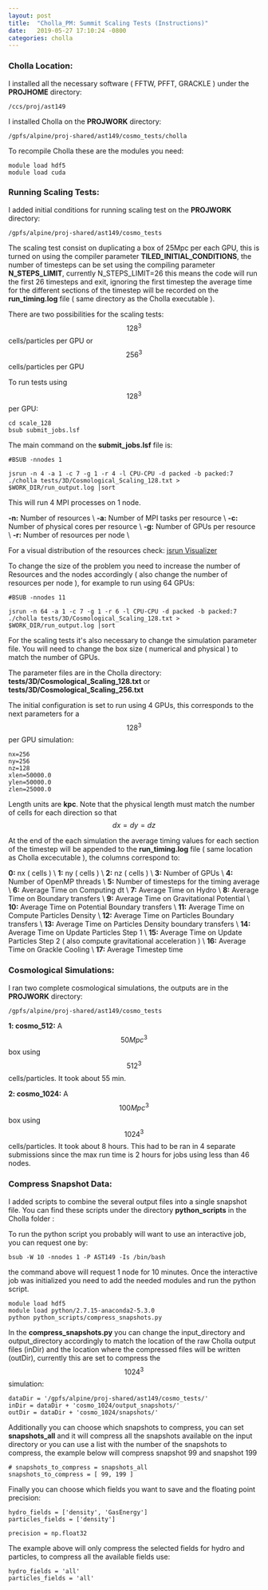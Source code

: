 ```yaml
---
layout: post
title:  "Cholla_PM: Summit Scaling Tests (Instructions)"
date:   2019-05-27 17:10:24 -0800
categories: cholla
---
```


### Cholla Location:

I installed all the necessary software ( FFTW, PFFT, GRACKLE ) under the **PROJHOME** directory:

```
/ccs/proj/ast149
``` 

I installed Cholla on the  **PROJWORK** directory:


```
/gpfs/alpine/proj-shared/ast149/cosmo_tests/cholla
```

To recompile Cholla these are the modules you need:

```
module load hdf5
module load cuda
```

### Running Scaling Tests:

I added initial conditions for running scaling test on the **PROJWORK** directory:

```
/gpfs/alpine/proj-shared/ast149/cosmo_tests
```

The scaling test consist on duplicating a box of 25Mpc per each GPU, this is turned on using the compiler parameter **TILED_INITIAL_CONDITIONS**, the number of timesteps can be set using the compiling parameter **N_STEPS_LIMIT**, currently N_STEPS_LIMIT=26 this means the code will run the first 26 timesteps and exit, ignoring the first timestep the average time for the different sections of the timestep will be recorded on the **run_timing.log** file ( same directory as the Cholla executable ).


There are two possibilities for the scaling tests: $$128^3$$ cells/particles per GPU or $$256^3$$ cells/particles per GPU  

To run tests using $$128^3$$ per GPU:

```
cd scale_128
bsub submit_jobs.lsf
```

The main command  on the **submit_jobs.lsf** file is:

```
#BSUB -nnodes 1

jsrun -n 4 -a 1 -c 7 -g 1 -r 4 -l CPU-CPU -d packed -b packed:7 ./cholla tests/3D/Cosmological_Scaling_128.txt > $WORK_DIR/run_output.log |sort
```

This will run 4 MPI processes on 1 node.

**-n:** Number of resources \\
**-a:** Number of MPI tasks per resource \\
**-c:** Number of physical cores per resource \\
**-g:** Number of GPUs per resource \\
**-r:** Number of resources per node \\

For a visual distribution of the resources check: [jsrun Visualizer](https://jsrunvisualizer.olcf.ornl.gov/?s4f0o128n6c7g1r11d1b27l0=)

To change the size of the problem you need to increase the number of Resources and the nodes accordingly ( also change the number of resources per node ), for example to run using 64 GPUs:

```
#BSUB -nnodes 11

jsrun -n 64 -a 1 -c 7 -g 1 -r 6 -l CPU-CPU -d packed -b packed:7 ./cholla tests/3D/Cosmological_Scaling_128.txt > $WORK_DIR/run_output.log |sort
```

For the scaling tests it's also necessary to change the simulation parameter file. You will need to change the box size ( numerical and physical ) to match the number of GPUs.

The parameter files are in the Cholla directory: **tests/3D/Cosmological_Scaling_128.txt** or **tests/3D/Cosmological_Scaling_256.txt** 

The initial configuration is set to run using 4 GPUs, this corresponds to the next parameters for a $$128^3$$ per GPU simulation:

```
nx=256
ny=256
nz=128
xlen=50000.0
ylen=50000.0
zlen=25000.0
```

Length units are **kpc**. Note that the physical length must match the number of cells for each direction so that $$dx = dy = dz$$

At the end of the each simulation the average timing values for each section of the timestep will be appended to the **run_timing.log**  file ( same location as Cholla excecutable ), the columns correspond to:

**0:** nx ( cells ) \\
**1:** ny ( cells ) \\
**2:** nz ( cells ) \\
**3:** Number of GPUs \\
**4:** Number of OpenMP threads \\
**5:** Number of timesteps for the timing average \\
**6:** Average Time on Computing dt \\
**7:** Average Time on Hydro \\
**8:** Average Time on Boundary transfers \\
**9:** Average Time on Gravitational Potential \\
**10:** Average Time on Potential Boundary transfers \\
**11:** Average Time on Compute Particles Density \\
**12:** Average Time on Particles Boundary transfers \\
**13:** Average Time on Particles Density boundary transfers \\
**14:** Average Time on Update Particles Step 1 \\
**15:** Average Time on Update Particles Step 2 ( also compute gravitational acceleration ) \\
**16:** Average Time on Grackle Cooling \\
**17:** Average Timestep time 


### Cosmological Simulations:

I ran two complete cosmological simulations, the outputs are in the **PROJWORK** directory:


```
/gpfs/alpine/proj-shared/ast149/cosmo_tests
```

**1: cosmo_512:**  A $$50 Mpc^3$$ box using $$512^3$$ cells/particles. It took about 55 min.

**2: cosmo_1024:**  A $$100 Mpc^3$$ box using $$1024^3$$ cells/particles. It took about 8 hours. This had to be ran in 4 separate submissions since the max run time is 2 hours for jobs using less than  46 nodes.

### Compress Snapshot Data:

I added scripts to combine the several output files into a single snapshot file. You can find these scripts under the directory **python_scripts** in the Cholla folder :

To run the python script you probably will want to use an interactive job, you can request one by:

```
bsub -W 10 -nnodes 1 -P AST149 -Is /bin/bash
```

the command above will request 1 node for 10 minutes. Once the interactive job was initialized you need to add the needed modules and run the python script. 


```
module load hdf5
module load python/2.7.15-anaconda2-5.3.0
python python_scripts/compress_snapshots.py
```

In the **compress_snapshots.py** you can change the input_directory and output_directory accordingly to match the location of the raw Cholla output files (inDir) and the location where the compressed files will be written (outDir), currently this are set to compress the $$1024^3$$ simulation:

```
dataDir = '/gpfs/alpine/proj-shared/ast149/cosmo_tests/'
inDir = dataDir + 'cosmo_1024/output_snapshots/'
outDir = dataDir + 'cosmo_1024/snapshots/'
```

Additionally you can choose which snapshots to compress, you can set **snapshots_all** and it will compress all the snapshots available on the input directory or you can use a list with the number of the snapshots to compress, the example below will compress snapshot 99 and snapshot 199

```
# snapshots_to_compress = snapshots_all
snapshots_to_compress = [ 99, 199 ]
``` 
 
 Finally you can choose which fields you want to save and the floating point precision:
 
 ```
 hydro_fields = ['density', 'GasEnergy']
 particles_fields = ['density']
 
 precision = np.float32
 ```
 
 The example above will only compress the selected fields for hydro and particles, to compress all the available fields use:
  
 ```
 hydro_fields = 'all'
 particles_fields = 'all'
 ```
    

 